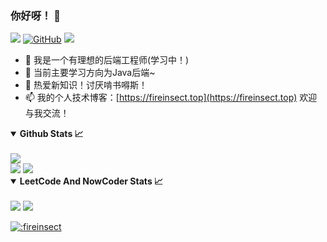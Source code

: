 ### 你好呀！ 👋
![](https://visitor-badge.laobi.icu/badge?page_id=fireinsect.fireinsect)
[![GitHub](https://img.shields.io/badge/dynamic/json?color=blue&label=Github&query=%24.data.totalSubs&url=https%3A%2F%2Fapi.spencerwoo.com%2Fsubstats%2F%3Fsource%3Dgithub%26queryKey%3Dtagbug)](https://github.com/fireinsect) 
<a href='https://fireinsect.top'>![](https://stats.justsong.cn/api/website/?url=https://fireinsect.top/&style=flat&logo=AngelList)</a>
- 🔭 我是一个有理想的后端工程师(学习中！)
- 🌱 当前主要学习方向为Java后端~
- 👯 热爱新知识！讨厌啃书嘚斯！
- 📫 我的个人技术博客：[https://fireinsect.top](https://fireinsect.top)  欢迎与我交流！

<details open>
  <summary><b>Github Stats 📈</b></summary>
  <br>
  <img src='https://github-profile-trophy.vercel.app/?username=fireinsect'>
  <br>
  <img src="https://github-readme-stats.vercel.app/api/top-langs?username=fireinsect&show_icons=true&layout=compact&theme=buefy&locale=cn">
  <img src="https://github-readme-stats.vercel.app/api?username=fireinsect&show_icons=true&theme=buefy&locale=cn">
</details>
<details open>
  <summary><b>LeetCode And NowCoder Stats 📈</b></summary>
  <br>
   <a href='https://leetcode-cn.com/u/fireinsect'><img src='https://stats.justsong.cn/api/leetcode?username=fireinsect&cn=true&lang=zh-CN'></a>
  <a href='https://www.nowcoder.com/users/798285267'><img src='https://stats.justsong.cn/api/nowcoder?id=798285267&lang=zh-CN'>
</details>


![:fireinsect](https://count.getloli.com/get/@:fireinsect?theme=asoul)

